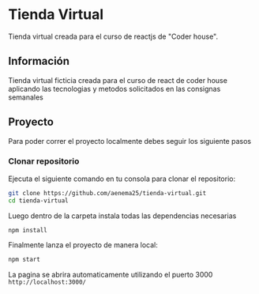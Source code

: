 # Tienda Virtual

Tienda virtual creada para el curso de reactjs de "Coder house".

## Información

Tienda virtual ficticia creada para el curso de react de coder house aplicando las tecnologias y metodos solicitados en las consignas semanales

## Proyecto

Para poder correr el proyecto localmente debes seguir los siguiente pasos

### Clonar repositorio

Ejecuta el siguiente comando en tu consola para clonar el repositorio:

```bash
git clone https://github.com/aenema25/tienda-virtual.git
cd tienda-virtual

```

Luego dentro de la carpeta instala todas las dependencias necesarias

```bash
npm install
```

Finalmente lanza el proyecto de manera local:

```bash
npm start
```

La pagina se abrira automaticamente utilizando el puerto 3000 ```http://localhost:3000/```